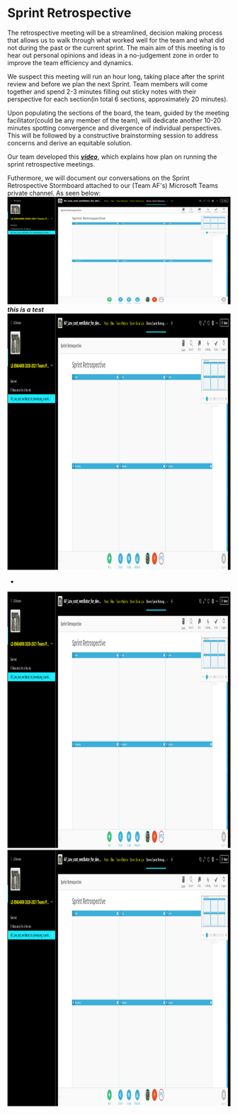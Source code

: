 # Sprint Retrospective

The retrospective meeting will be a streamlined, decision making process that allows us to
walk through what worked well for the team and what did not during the past or the current
sprint. The main aim of this meeting is to hear out personal opinions and ideas in a
no-judgement zone in order to improve the team efficiency and dynamics.

We suspect this meeting will run an hour long, taking place after the sprint review and before
we plan the next Sprint. Team members will come together and spend 2-3 minutes filling out
sticky notes with their perspective for each section(in total 6 sections, approximately 20
minutes).

Upon populating the sections of the board, the team, guided by the meeting facilitator(could
be any member of the team), will dedicate another 10-20 minutes spotting convergence and
divergence of individual perspectives. This will be followed by a constructive brainstorming
session to address concerns and derive an equitable solution.

Our team developed this ***[video](https://drive.google.com/file/d/1DJoTnoQnha75LZt_Z7ayyB9dgPZQphm0/view?usp=sharing)***, which explains how plan on running the sprint retrospective meetings. 

Futhermore, we will document our conversations on the Sprint Retrospective Stormboard attached to our (Team AF's)
Microsoft Teams private channel. As seen below:
<img src="gate1_images/im5.png" alt=" " class="inline"/>
***this is a test***
<img src="gate1_images/im5.png" alt=" " class="inline" width="900" height="580"/>


-
<img src="gate1_images/im5.png" alt=" " class="inline" width="900" height="580"/>







<img src="gate1_images/im5.png" alt=" " class="inline" width="900" height="580"/>
